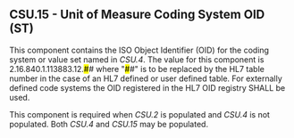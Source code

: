 ## CSU.15 - Unit of Measure Coding System OID (ST)

This component contains the ISO Object Identifier (OID) for the coding system or value set named in _CSU.4_. The value for this component is 2.16.840.1.113883.12.<mark>#</mark># where "<mark>#</mark>#" is to be replaced by the HL7 table number in the case of an HL7 defined or user defined table. For externally defined code systems the OID registered in the HL7 OID registry SHALL be used.

This component is required when _CSU.2_ is populated and _CSU.4_ is not populated. Both _CSU.4_ and _CSU.15_ may be populated.
